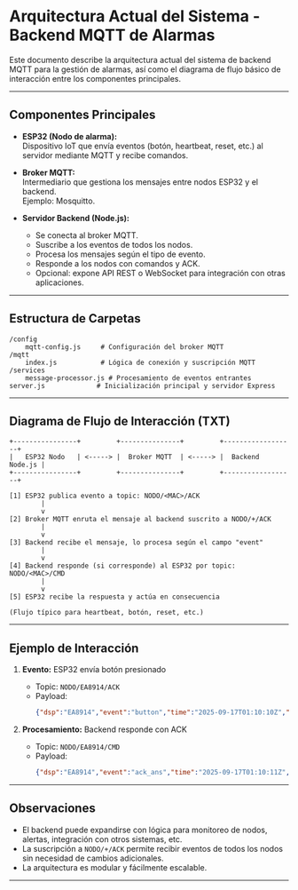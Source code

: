 # Arquitectura Actual del Sistema - Backend MQTT de Alarmas

Este documento describe la arquitectura actual del sistema de backend MQTT para la gestión de alarmas, así como el diagrama de flujo básico de interacción entre los componentes principales.

---

## Componentes Principales

- **ESP32 (Nodo de alarma):**  
  Dispositivo IoT que envía eventos (botón, heartbeat, reset, etc.) al servidor mediante MQTT y recibe comandos.

- **Broker MQTT:**  
  Intermediario que gestiona los mensajes entre nodos ESP32 y el backend.  
  Ejemplo: Mosquitto.

- **Servidor Backend (Node.js):**  
  - Se conecta al broker MQTT.
  - Suscribe a los eventos de todos los nodos.
  - Procesa los mensajes según el tipo de evento.
  - Responde a los nodos con comandos y ACK.
  - Opcional: expone API REST o WebSocket para integración con otras aplicaciones.

---

## Estructura de Carpetas

```
/config
    mqtt-config.js     # Configuración del broker MQTT
/mqtt
    index.js           # Lógica de conexión y suscripción MQTT
/services
    message-processor.js # Procesamiento de eventos entrantes
server.js             # Inicialización principal y servidor Express
```

---

## Diagrama de Flujo de Interacción (TXT)

```
+----------------+         +---------------+         +------------------+
|   ESP32 Nodo   | <-----> |  Broker MQTT  | <-----> |  Backend Node.js |
+----------------+         +---------------+         +------------------+

[1] ESP32 publica evento a topic: NODO/<MAC>/ACK
        |
        v
[2] Broker MQTT enruta el mensaje al backend suscrito a NODO/+/ACK
        |
        v
[3] Backend recibe el mensaje, lo procesa según el campo "event"
        |
        v
[4] Backend responde (si corresponde) al ESP32 por topic: NODO/<MAC>/CMD
        |
        v
[5] ESP32 recibe la respuesta y actúa en consecuencia

(Flujo típico para heartbeat, botón, reset, etc.)
```

---

## Ejemplo de Interacción

1. **Evento:** ESP32 envía botón presionado  
   - Topic: `NODO/EA8914/ACK`
   - Payload:  
     ```json
     {"dsp":"EA8914","event":"button","time":"2025-09-17T01:10:10Z","data":{"nmb-btn":1}}
     ```

2. **Procesamiento:** Backend responde con ACK  
   - Topic: `NODO/EA8914/CMD`
   - Payload:  
     ```json
     {"dsp":"EA8914","event":"ack_ans","time":"2025-09-17T01:10:11Z","status":"ok"}
     ```

---

## Observaciones

- El backend puede expandirse con lógica para monitoreo de nodos, alertas, integración con otros sistemas, etc.
- La suscripción a `NODO/+/ACK` permite recibir eventos de todos los nodos sin necesidad de cambios adicionales.
- La arquitectura es modular y fácilmente escalable.

---